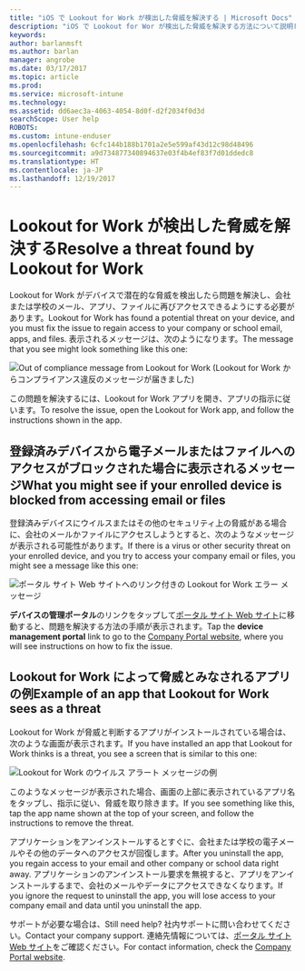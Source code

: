 ```yaml
---
title: "iOS で Lookout for Work が検出した脅威を解決する | Microsoft Docs"
description: "iOS で Lookout for Wor が検出した脅威を解決する方法について説明します。"
keywords: 
author: barlanmsft
ms.author: barlan
manager: angrobe
ms.date: 03/17/2017
ms.topic: article
ms.prod: 
ms.service: microsoft-intune
ms.technology: 
ms.assetid: dd6aec3a-4063-4054-8d0f-d2f2034f0d3d
searchScope: User help
ROBOTS: 
ms.custom: intune-enduser
ms.openlocfilehash: 6cfc144b188b1701a2e5e599af43d12c98d48496
ms.sourcegitcommit: a9d734877340894637e03f4b4ef83f7d01ddedc8
ms.translationtype: HT
ms.contentlocale: ja-JP
ms.lasthandoff: 12/19/2017
---
```

# <a name="resolve-a-threat-found-by-lookout-for-work"></a><span data-ttu-id="94daa-103">Lookout for Work が検出した脅威を解決する</span><span class="sxs-lookup"><span data-stu-id="94daa-103">Resolve a threat found by Lookout for Work</span></span>

<span data-ttu-id="94daa-104">Lookout for Work がデバイスで潜在的な脅威を検出したら問題を解決し、会社または学校のメール、アプリ、ファイルに再びアクセスできるようにする必要があります。</span><span class="sxs-lookup"><span data-stu-id="94daa-104">Lookout for Work has found a potential threat on your device, and you must fix the issue to regain access to your company or school email, apps, and files.</span></span> <span data-ttu-id="94daa-105">表示されるメッセージは、次のようになります。</span><span class="sxs-lookup"><span data-stu-id="94daa-105">The message that you see might look something like this one:</span></span>

![Out of compliance message from Lookout for Work (Lookout for Work からコンプライアンス違反のメッセージが届きました)](./media/ios-lfw-noncompliant-in-ssp.png)

<span data-ttu-id="94daa-107">この問題を解決するには、Lookout for Work アプリを開き、アプリの指示に従います。</span><span class="sxs-lookup"><span data-stu-id="94daa-107">To resolve the issue, open the Lookout for Work app, and follow the instructions shown in the app.</span></span>

## <a name="what-you-might-see-if-your-enrolled-device-is-blocked-from-accessing-email-or-files"></a><span data-ttu-id="94daa-108">登録済みデバイスから電子メールまたはファイルへのアクセスがブロックされた場合に表示されるメッセージ</span><span class="sxs-lookup"><span data-stu-id="94daa-108">What you might see if your enrolled device is blocked from accessing email or files</span></span>

<span data-ttu-id="94daa-109">登録済みデバイスにウイルスまたはその他のセキュリティ上の脅威がある場合に、会社のメールかファイルにアクセスしようとすると、次のようなメッセージが表示される可能性があります。</span><span class="sxs-lookup"><span data-stu-id="94daa-109">If there is a virus or other security threat on your enrolled device, and you try to access your company email or files, you might see a message like this one:</span></span>

![ポータル サイト Web サイトへのリンク付きの Lookout for Work エラー メッセージ](./media/mtd-go-to-device-management-portal-android.png)

<span data-ttu-id="94daa-111">**デバイスの管理ポータル**のリンクをタップして[ポータル サイト Web サイト](https://portal.manage.microsoft.com#HelpDeskDialog)に移動すると、問題を解決する方法の手順が表示されます。</span><span class="sxs-lookup"><span data-stu-id="94daa-111">Tap the **device management portal** link to go to the [Company Portal website](https://portal.manage.microsoft.com#HelpDeskDialog), where you will see instructions on how to fix the issue.</span></span>

## <a name="example-of-an-app-that-lookout-for-work-sees-as-a-threat"></a><span data-ttu-id="94daa-112">Lookout for Work によって脅威とみなされるアプリの例</span><span class="sxs-lookup"><span data-stu-id="94daa-112">Example of an app that Lookout for Work sees as a threat</span></span>

<span data-ttu-id="94daa-113">Lookout for Work が脅威と判断するアプリがインストールされている場合は、次のような画面が表示されます。</span><span class="sxs-lookup"><span data-stu-id="94daa-113">If you have installed an app that Lookout for Work thinks is a threat, you see a screen that is similar to this one:</span></span>

![Lookout for Work のウイルス アラート メッセージの例](./media/ios-lfw-threat-example.png)

<span data-ttu-id="94daa-115">このようなメッセージが表示された場合、画面の上部に表示されているアプリ名をタップし、指示に従い、脅威を取り除きます。</span><span class="sxs-lookup"><span data-stu-id="94daa-115">If you see something like this, tap the app name shown at the top of your screen, and follow the instructions to remove the threat.</span></span>

<span data-ttu-id="94daa-116">アプリケーションをアンインストールするとすぐに、会社または学校の電子メールやその他のデータへのアクセスが回復します。</span><span class="sxs-lookup"><span data-stu-id="94daa-116">After you uninstall the app, you regain access to your email and other company or school data right away.</span></span> <span data-ttu-id="94daa-117">アプリケーションのアンインストール要求を無視すると、アプリをアンインストールするまで、会社のメールやデータにアクセスできなくなります。</span><span class="sxs-lookup"><span data-stu-id="94daa-117">If you ignore the request to uninstall the app, you will lose access to your company email and data until you uninstall the app.</span></span>

<span data-ttu-id="94daa-118">サポートが必要な場合は、</span><span class="sxs-lookup"><span data-stu-id="94daa-118">Still need help?</span></span> <span data-ttu-id="94daa-119">社内サポートに問い合わせてください。</span><span class="sxs-lookup"><span data-stu-id="94daa-119">Contact your company support.</span></span> <span data-ttu-id="94daa-120">連絡先情報については、[ポータル サイト Web サイト](https://portal.manage.microsoft.com#HelpDeskDialog)をご確認ください。</span><span class="sxs-lookup"><span data-stu-id="94daa-120">For contact information, check the [Company Portal website](https://portal.manage.microsoft.com#HelpDeskDialog).</span></span>

